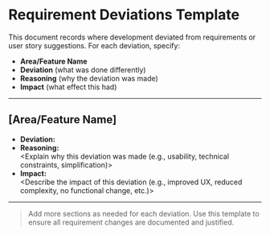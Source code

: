 # Requirement Deviations Template

This document records where development deviated from requirements or user story suggestions. For each deviation, specify:
- **Area/Feature Name**
- **Deviation** (what was done differently)
- **Reasoning** (why the deviation was made)
- **Impact** (what effect this had)

---

## [Area/Feature Name]

- **Deviation:**  
  <Describe what was done differently from the requirement or user story>
- **Reasoning:**  
  <Explain why this deviation was made (e.g., usability, technical constraints, simplification)>
- **Impact:**  
  <Describe the impact of this deviation (e.g., improved UX, reduced complexity, no functional change, etc.)>

---

> Add more sections as needed for each deviation. Use this template to ensure all requirement changes are documented and justified.
